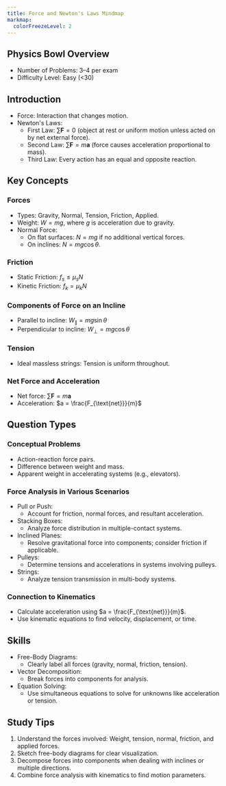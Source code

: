 ```yaml
---
title: Force and Newton's Laws Mindmap
markmap:
  colorFreezeLevel: 2
---
```


## Physics Bowl Overview

- Number of Problems: 3–4 per exam
- Difficulty Level: Easy (<30)

## Introduction

- Force: Interaction that changes motion.
- Newton's Laws:
  - First Law: $\sum \mathbf{F} = 0$ (object at rest or uniform motion unless acted on by net external force).
  - Second Law: $\sum \mathbf{F} = m \mathbf{a}$ (force causes acceleration proportional to mass).
  - Third Law: Every action has an equal and opposite reaction.

## Key Concepts

### Forces
- Types: Gravity, Normal, Tension, Friction, Applied.
- Weight: $W = mg$, where $g$ is acceleration due to gravity.
- Normal Force:
  - On flat surfaces: $N = mg$ if no additional vertical forces.
  - On inclines: $N = mg \cos \theta$.

### Friction
- Static Friction: $f_s \leq \mu_s N$
- Kinetic Friction: $f_k = \mu_k N$

### Components of Force on an Incline
- Parallel to incline: $W_{\parallel} = mg \sin \theta$
- Perpendicular to incline: $W_{\perp} = mg \cos \theta$

### Tension
- Ideal massless strings: Tension is uniform throughout.

### Net Force and Acceleration
- Net force: $\sum \mathbf{F} = m \mathbf{a}$
- Acceleration: $a = \frac{F_{\text{net}}}{m}$

## Question Types

### Conceptual Problems
- Action-reaction force pairs.
- Difference between weight and mass.
- Apparent weight in accelerating systems (e.g., elevators).

### Force Analysis in Various Scenarios
- Pull or Push:
  - Account for friction, normal forces, and resultant acceleration.
- Stacking Boxes:
  - Analyze force distribution in multiple-contact systems.
- Inclined Planes:
  - Resolve gravitational force into components; consider friction if applicable.
- Pulleys:
  - Determine tensions and accelerations in systems involving pulleys.
- Strings:
  - Analyze tension transmission in multi-body systems.

### Connection to Kinematics
- Calculate acceleration using $a = \frac{F_{\text{net}}}{m}$.
- Use kinematic equations to find velocity, displacement, or time.

## Skills

- Free-Body Diagrams:
  - Clearly label all forces (gravity, normal, friction, tension).
- Vector Decomposition:
  - Break forces into components for analysis.
- Equation Solving:
  - Use simultaneous equations to solve for unknowns like acceleration or tension.

## Study Tips

1. Understand the forces involved: Weight, tension, normal, friction, and applied forces.
2. Sketch free-body diagrams for clear visualization.
3. Decompose forces into components when dealing with inclines or multiple directions.
4. Combine force analysis with kinematics to find motion parameters.
